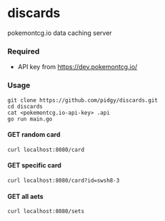 # discards
pokemontcg.io data caching server

### Required
- API key from https://dev.pokemontcg.io/

### Usage
```
git clone https://github.com/pidgy/discards.git
cd discards
cat <pokemontcg.io-api-key> .api
go run main.go
```

#### GET random card 
```
curl localhost:8080/card
```

#### GET specific card
```
curl localhost:8080/card?id=swsh8-3
```

#### GET all aets
```
curl localhost:8080/sets
```
